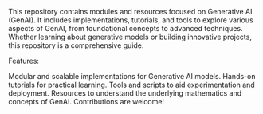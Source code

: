 This repository contains modules and resources focused on Generative AI (GenAI). It includes implementations, tutorials, and tools to explore various aspects of GenAI, from foundational concepts to advanced techniques. Whether learning about generative models or building innovative projects, this repository is a comprehensive guide.

Features:

Modular and scalable implementations for Generative AI models.
Hands-on tutorials for practical learning.
Tools and scripts to aid experimentation and deployment.
Resources to understand the underlying mathematics and concepts of GenAI.
Contributions are welcome!
